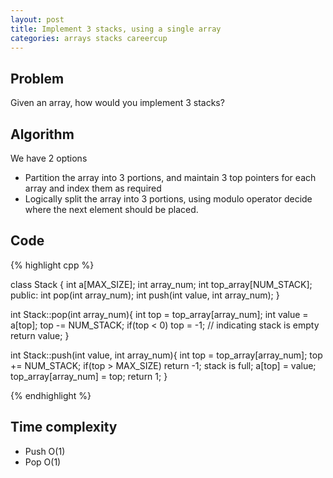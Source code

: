 ```yaml
---
layout: post
title: Implement 3 stacks, using a single array
categories: arrays stacks careercup
---
```


## Problem
Given an array, how would you implement 3 stacks?

## Algorithm
We have 2 options

- Partition the array into 3 portions, and maintain 3 top pointers for each array and index them as required
- Logically split the array into 3 portions, using modulo operator decide where the next element should be placed.

## Code
{% highlight cpp %}

class Stack {
	int a[MAX_SIZE];
	int array_num;
	int top_array[NUM_STACK];
	public:
		int pop(int array_num);
		int push(int value, int array_num);
}

int Stack::pop(int array_num){
	int top = top_array[array_num];
	int value = a[top];
	top -= NUM_STACK;
	if(top < 0) top = -1; // indicating stack is empty
	return value;
}

int Stack::push(int value, int array_num){
	int top = top_array[array_num];
	top += NUM_STACK;
	if(top > MAX_SIZE) return -1; stack is full;
	a[top] = value;
	top_array[array_num] = top;
	return 1;
}

{% endhighlight %}

## Time complexity 
- Push O(1)
- Pop O(1)